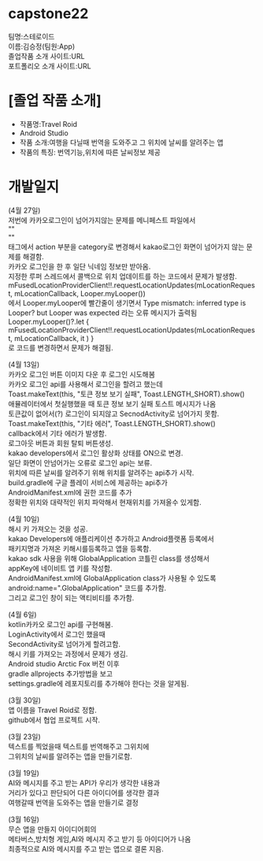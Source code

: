 # capstone22

팀명:스테로이드<br>
이름:김승정(팀원:App)<br>
졸업작품 소개 사이트:URL<br>
포트폴리오 소개 사이트:URL<p>
 # [졸업 작품 소개]
- 작품명:Travel Roid
- Android Studio
- 작품 소개:여행을 다닐때 번역을 도와주고 그 위치에 날씨를 알려주는 앱
- 작품의 특징: 번역기능,위치에 따른 날씨정보 제공
        
 # 개발일지
 
 
 (4월 27일)<br>
 저번에 카카오로그인이 넘어가지않는 문제를 메니페스트 파일에서 <br>
 "<action android:name="android.intent.category.DEFAULT"/>" <br>
 "<action android:name="android.intent.category.BROWSABLE"/>" <br>
 태그에서 action 부분을 category로 변경해서 kakao로그인 화면이 넘어가지 않는 문제를 해결함.<br>
 카카오 로그인을 한 후 일단 닉네임 정보만 받아옴.<br>
 지정한 루퍼 스레드에서 콜백으로 위치 업데이트를 하는 코드에서 문제가 발생함.<br>
mFusedLocationProviderClient!!.requestLocationUpdates(mLocationRequest, mLocationCallback, Looper.myLooper())<br>
 에서 Looper.myLooper에 빨간줄이 생기면서
 Type mismatch: inferred type is Looper? but Looper was expected 라는 오류 메시지가 출력됨
 Looper.myLooper()?.let {
            mFusedLocationProviderClient!!.requestLocationUpdates(mLocationRequest, mLocationCallback,
                it
            )
        }<br>
 로 코드를 변경하면서 문제가 해결됨.
 
 
 
 (4월 13일)<br>
 카카오 로그인 버튼 이미지 다운 후 로그인 시도해봄<br>
 카카오 로그인 api를 사용해서 로그인을 할려고 했는데<br>
 Toast.makeText(this, "토큰 정보 보기 실패", Toast.LENGTH_SHORT).show()<br>
 애뮬레이터에서 첫실행했을 때 토큰 정보 보기 실패 토스트 메시지가 나옴<br>
 토큰값이 없어서(?) 로그인이 되지않고 SecnodActivity로 넘어가지 못함.<br>
 Toast.makeText(this, "기타 에러", Toast.LENGTH_SHORT).show()<br>
 callback에서 기타 에러가 발생함. <br>
 로그아웃 버튼과 회원 탈퇴 버튼생성.<br>
 kakao developers에서 로그인 활상화 상태를 ON으로 변경.<br>
 일단 화면이 안넘어가는 오류로 로그인 api는 보류.<br>
 위치에 따른 날씨를 알려주기 위해 위치를 알려주는 api추가 시작.<br>
 build.gradle에 구글 플레이 서비스에 제공하는 api추가<br>
 AndroidManifest.xml에 권한 코드를 추가<br>
 정확한 위치와 대략적인 위치 파악해서 현재위치를 가져올수 있게함.<br>
 
 
 
 
 (4월 10일)<br>
 해시 키 가져오는 것을 성공.<br>
 kakao Developers에 애플리케이션 추가하고 Android플랫폼 등록에서<br> 
 패키지명과 가져온 키해시를등록하고 앱을 등록함.<br>
 kakao sdk 사용을 위해 GlobalApplication 코틀린 class를 생성해서<br>
 appKey에 네이비트 앱 키를 작성함.<br>
 AndroidManifest.xml에 GlobalApplication class가 사용될 수 있도록<br>
 android:name=".GlobalApplication" 코드를 추가함.<br>
 그리고 로그인 창이 되는 액티비티를 추가함.<br>
 
 
 
 
 (4월 6일)<br>
 kotlin카카오 로그인 api를 구현해봄.<br>
 LoginActivity에서 로그인 했을때 <br>
 SecondActivity로 넘어가게 할려고함.<br>
 해시 키를 가져오는 과정에서 문제가 생김.<br>
 Android studio Arctic Fox 버전 이후 <br>
 gradle allprojects 추가방법을 보고 <br>
 settings.gradle에 레포지토리를 추가해야 한다는 것을 알게됨.<br>


 (3월 30일)<br>
 앱 이름을 Travel Roid로 정함.<br>
 github에서 협업 프로젝트 시작.<br>
 
 (3월 23일)<br>
 텍스트를 찍었을때 텍스트를 번역해주고 그위치에<br> 
 그위치의 날씨를 알려주는 앱을 만들기로함.<br>
 
  (3월 19일)<br>
 AI와 메시지를 주고 받는 API가 우리가 생각한 내용과<br> 
 거리가 있다고 판단되어 다른 아이디어를 생각한 결과<br>
 여행갈때 번역을 도와주는 앱을 만들기로 결정<br> 
        
 (3월 16일)<br>
 무슨 앱을 만들지 아이디어회의<br>
 메타버스,방치형 게임,AI와 메시지 주고 받기 등 아이디어가 나옴<br>
 최종적으로 AI와 메시지를 주고 받는 앱으로 결론 지음.
        
       
 

        
        
 
 

        
  
        
 
        
        
        


